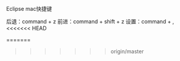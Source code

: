 Eclipse mac快捷键

后退：command + z
前进：command + shift + z
设置：command + ,
<<<<<<< HEAD
 
=======
  
>>>>>>> origin/master
